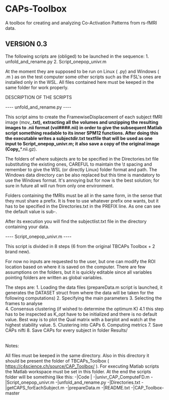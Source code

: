 # CAPs-Toolbox
A toolbox for creating and analyzing Co-Activation Patterns from rs-fMRI data.

## VERSION 0.3 ##

The following scripts are (obliged) to be launched in the sequence:
	1. unfold_and_rename.py
	2. Script_onepop_univr.m

At the moment they are supposed to be run on Linux ( .py) and Windows ( .m ) as on the test computer some other scripts such
as the FSL's ones are installed only in the WSL. All files contained here must be keeped in the same folder for work properly.

DESCRIPTION OF THE SCRIPTS

---- unfold_and_rename.py ----

This script aims to create the FramewiseDisplacement of each subject fMRI image (mov_**.txt), extracting all the volumes and unzipping the
resulting images to .nii format (vol####.nii) in order to give the subsequent Matlab script something readable to its inner SPM12 functions.
After doing this the executable writes a subjectdir.txt textfile that will be used as one input to Script_onepop_univr.m; it also save a copy 
of the original image (Copy_***.nii.gz).

The folders of where subjects are to be specified in the Directories.txt file substituting the existing ones, CAREFUL to maintain the \t spacing
and remember to give the WSL (or directly Linux) folder format and path. The Windows data directory can be also replaced but this time
is mandatory to use the Windows format. It's annoying but for now is the best solution; for sure in future all will run from only one environment.

Folders containing the fMRIs must be all in the same form, in the sense that they must share a prefix.
It is free to use whatever prefix one wants, but it has to be specified in the Directories.txt in the PREFIX line. As one can see the default value is sub-.

After its execution you will find the subjectlist.txt file in the directory containing your data.

---- Script_onepop_univr.m ----

This script is divided in 8 steps (6 from the original TBCAPs Toolbox + 2 brand new).

For now no inputs are requested to the user, but one can modify the ROI location based on where it is saved on the computer.
There are few assumptions on the folders, but it is quickly editable since all variables pointing folders are written as global variables.

The steps are:
	1. Loading the data files (prepareData.m script is launched, it generates the DATASET struct from where the data will be taken
		for the following computations)
	2. Specifying the main parameters
	3. Selecting the frames to analyse   
	4. Consensus clustering (if wished to determine the optimum K)
		4.1 this step has to be inspected as K_opt have to be initialized and there is no default value. 
			Best way is to plot the Qual matrix with a barplot and watch at the highest stability value.
	5. Clustering into CAPs
	6. Computing metrics
	7. Save CAPs nifti
	8. Save CAPs for every subject in folder Results/

######

Notes:

All files must be keeped in the same directory. Also in this directory it should be present the folder of TBCAPs_Toolbox ( https://c4science.ch/source/CAP_Toolbox/ ).
For executing Matlab scripts the Matlab workspace must be set in this folder. At the end the scripts folder will be something like this:
	-|Code
	 |
	 -|univr_CAP_ComputeFD.m
	 -|Script_onepop_univr.m
	 -|unfold_and_rename.py
	 -|Directories.txt
	 -|getCAPS_forEachSubject.m
	 -|prepareData.m
	 -|README.txt
	 -|CAP_Toolbox-master
		
